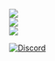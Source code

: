 ![](https://github-readme-stats.vercel.app/api?username=Nitjsefnie&show_icons=true)<br/>
![](https://github-readme-streak-stats.herokuapp.com/?user=Nitjsefnie&theme=tokyonight&hide_border=false)<br/>
![](https://github-readme-stats.vercel.app/api/top-langs/?username=Nitjsefnie&theme=tokyonight&hide_border=false&include_all_commits=true&count_private=true&layout=compact&cache_seconds=86400)<br/>

[![Discord](https://img.shields.io/badge/Discord-%237289DA.svg?logo=discord&logoColor=white)](https://discordapp.com/users/401293270681911296)
